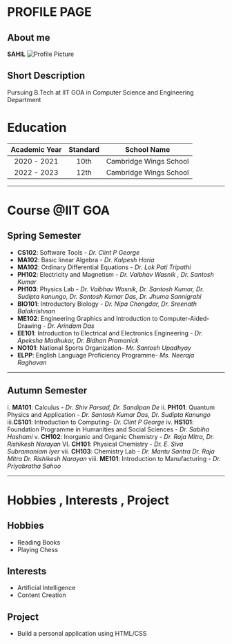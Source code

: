 # PROFILE PAGE

## About me
  **SAHIL**
  ![Profile Picture](https://img.freepik.com/free-vector/it-takes-two-tango-idiom_1308-17930.jpg?w=900&t=st=1707284032~exp=1707284632~hmac=1227a4cda5644a40019d360da0b67befbc921078a77ce6ca371ca0306fb968bf)
## Short Description
Pursuing B.Tech at IIT GOA in Computer Science and Engineering Department

# Education

|  Academic Year | Standard | School Name   |
| :------------: | :-------------: | :----------: |
| 2020 - 2021 | 10th | Cambridge Wings School |
| 2022 - 2023 | 12th | Cambridge Wings School |
---


# Course @IIT GOA
## Spring Semester
- **CS102**: Software Tools - *Dr. Clint P George*
- **MA102**: Basic linear Algebra - *Dr. Kalpesh Haria*
-  **MA102**: Ordinary Differential Equations - *Dr. Lok Pati Tripathi*
- **PH102**: Electricity and Magnetism - *Dr. Vaibhav Wasnik , Dr. Santosh Kumar*
- **PH103**: Physics Lab - *Dr. Vaibhav Wasnik, Dr. Santosh Kumar, Dr. Sudipta kanungo, Dr. Santosh Kumar Das, Dr. Jhuma Sannigrahi*
- **BIO101**: Introductory Biology - *Dr. Nipa Chongdar, Dr. Sreenath Balakrishnan*
- **ME102**: Engineering Graphics and Introduction to Computer-Aided-Drawing - *Dr. Arindam Das*
- **EE101**: Introduction to Electrical and Electronics Engineering - *Dr. Apeksha Madhukar, Dr. Bidhan Pramanick*
- **NO101**: National Sports Organization- *Mr. Santosh Upadhyay*
- **ELPP**: English Language Proficiency Programme- *Ms. Neeraja Raghavan*
---

## Autumn Semester
i. **MA101**: Calculus - *Dr. Shiv Parsad, Dr. Sandipan De*
ii. **PH101**: Quantum Physics and Application - *Dr. Santosh Kumar Das, Dr. Sudipta Kanungo*
iii.**CS101**: Introduction to Computing- *Dr. Clint P George*
iv. **HS101**: Foundation Programme in Humanities and Social Sciences - *Dr. Sabiha Hashami*
v. **CH102**: Inorganic and Organic Chemistry - *Dr. Raja Mitra, Dr. Rishikesh Narayan*
VI. **CH101**: Physical Chemistry - *Dr. E. Siva Subramaniam Iyer*
vii. **CH103**: Chemistry Lab - *Dr. Mantu Santra Dr. Raja Mitra Dr. Rishikesh Narayan*
viii. **ME101**: Introduction to Manufacturing - *Dr. Priyabratha Sahoo*

---

# Hobbies , Interests , Project

## Hobbies
- Reading Books
- Playing Chess
## Interests
- Artificial Intelligence
- Content Creation
## Project
- Build a personal application using HTML/CSS
